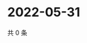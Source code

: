 # 2022-05-31

共 0 条

<!-- BEGIN WEIBO -->
<!-- 最后更新时间 Tue May 31 2022 02:16:37 GMT+0800 (China Standard Time) -->

<!-- END WEIBO -->
